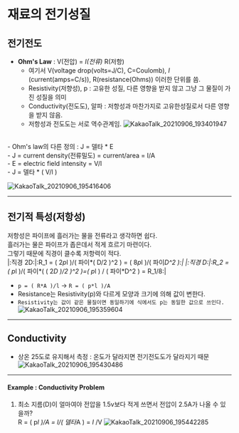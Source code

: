 # 재료의 전기성질
## 전기전도
- **Ohm's Law** : V(전압) = *I(전류)* R(저항)
	- 여기서 V(voltage drop(volts=J/C), C=Coulomb), *I* (current(amps=C/s)), R(resistance(Ohms)) 이러한 단위를 씀.
	- Resistivity(저향성), p : 고유한 성질, 다른 영향을 받지 않고 그냥 그 물질이 가진 성질을 의미
	- Conductivity(전도도), 알파 : 저항성과 마찬가지로 고유한성질로서 다른 영향을 받지 않음.
	- 저항성과 전도도는 서로 역수관계임.
![KakaoTalk_20210906_193401947](https://user-images.githubusercontent.com/90039454/132205050-5f2c4307-58e4-40f3-8f15-bc2e9637db26.jpg)
<br>
- Ohm's law의 다른 정의 : J = 델타 * E <br>
	- J = current density(전류밀도) = current/area = I/A<br>
	- E = electric field intensity = V/l<br>
	- J = 델타 * ( V/l )<br>

![KakaoTalk_20210906_195416406](https://user-images.githubusercontent.com/90039454/132209597-13bd0b2b-3d6e-474d-9f7e-237891e25c4b.jpg)

___
## 전기적 특성(저항성)
저항성은 파이프에 흘러가는 물을 전류라고 생각하면 쉽다.<br>
흘러가는 물은 파이프가 좁은데서 적게 흐르기 마련이다.<br> 
그렇기 때문에 직경이 클수록 저항력이 적다.<br>
|:직경 2D:|:R_1 = ( 2*p*l )/( 파이*( D/2 )^2 ) = ( 8*p*l )/( 파이*D^2 ):|
|:직경 D:|:R_2 = ( p*l )/( 파이*( ( 2*D )/2 )^2 )=( p*l ) / ( 파이*D^2 ) = R_1/8:|
- `p = ( R*A )/l` → `R = ( p*l )/A`
- Resistance는 Resistivity(p)와 다르게 모양과 크기에 의해 값이 변한다.
- `Resistivity는 값이 같은 물질이면 동일하기에 식에서도 p는 동일한 값으로 쓰인다.`
![KakaoTalk_20210906_195359604](https://user-images.githubusercontent.com/90039454/132208565-815f4d31-f1fb-49c0-8dca-54dd0c0226a2.jpg)
___
## Conductivity
- 상온 25도로 유지해서 측정 : 온도가 달라지면 전기전도도가 달라지기 때문
![KakaoTalk_20210906_195430486](https://user-images.githubusercontent.com/90039454/132208953-43790b52-3502-405b-93c7-2fa9c8a082b3.jpg)
___
#### Example : Conductivity Problem
1. 최소 지름(D)이 얼마여야 전압을 1.5v보다 적게 쓰면서 전압이 2.5A가 나올 수 있을까?<br>
	R = ( p*l )/A = l/( 델타*A ) = *I* /V
![KakaoTalk_20210906_195442285](https://user-images.githubusercontent.com/90039454/132211413-67755456-9ede-4312-8c0e-27a78729021d.jpg)

